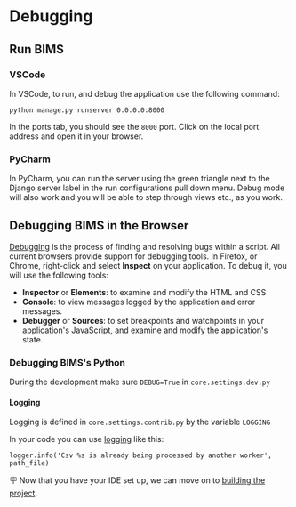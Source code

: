 # Debugging

## Run BIMS

### VSCode

In VSCode, to run, and debug the application use the following command:

`python manage.py runserver 0.0.0.0:8000`

In the ports tab, you should see the `8000` port. Click on the local port address and open it in your browser.

### PyCharm

In PyCharm, you can run the server using the green triangle next to the Django server label in the run
configurations pull down menu. Debug mode will also work and you will be able to step through views
etc., as you work.

## Debugging BIMS in the Browser

 [Debugging](https://en.wikipedia.org/wiki/Debugging) is the process of finding and resolving bugs within a script.
All current browsers provide support for debugging tools. In Firefox, or Chrome, right-click and select **Inspect**
on your application. To debug it, you will use the following tools:

* **Inspector** or **Elements**: to examine and modify the HTML and CSS
* **Console**: to view messages logged by the application and error messages.
* **Debugger** or **Sources**: to set breakpoints and watchpoints in your application's JavaScript, and examine and modify the application's state.

### Debugging BIMS's Python

During the development make sure `DEBUG=True` in `core.settings.dev.py`

#### Logging

Logging is defined in `core.settings.contrib.py` by the variable `LOGGING`

In your code you can use [logging](https://docs.python.org/3/library/logging.html) like this:

`logger.info('Csv %s is already being processed by another worker', path_file)`

🪧 Now that you have your IDE set up, we can move on to [building the project](building.md).
